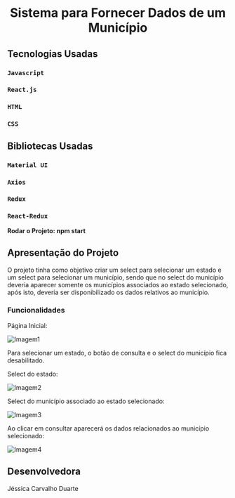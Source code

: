 <h1 align="center"> Sistema para Fornecer Dados de um Município </h1>

## Tecnologias Usadas


### `Javascript`

### `React.js`

### `HTML`

### `CSS`


## Bibliotecas Usadas


### `Material UI`

### `Axios`

### `Redux`

### `React-Redux`

**Rodar o Projeto: npm start**


## Apresentação do Projeto

O projeto tinha como objetivo criar um select para selecionar um estado e um select para selecionar um município, sendo que no select do município deveria aparecer  somente os municípios associados ao estado selecionado, após isto, deveria ser disponibilizado os dados relativos ao município.


### Funcionalidades

Página Inicial:

![Imagem1](https://user-images.githubusercontent.com/87327538/207986439-5373901e-8bc6-4215-8c71-acc665b32069.PNG)

Para selecionar um estado, o botão de consulta e o select do município fica desabilitado.

Select do estado:

![Imagem2](https://user-images.githubusercontent.com/87327538/207986635-6834b72c-9178-45eb-9069-c01839693195.png)

Select do município associado ao estado selecionado:

![Imagem3](https://user-images.githubusercontent.com/87327538/207986748-628da7b8-d2a7-4c0d-8d29-29a37004a36f.png)

Ao clicar em consultar aparecerá os dados relacionados ao município selecionado:

![Imagem4](https://user-images.githubusercontent.com/87327538/207986855-9a1fc8dd-2931-484c-a188-2f6d52026bec.PNG)

## Desenvolvedora

Jéssica Carvalho Duarte
